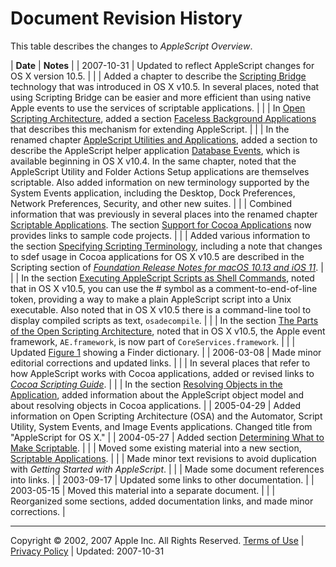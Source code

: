 # Document Revision History

This table describes the changes to *AppleScript Overview*.

| **Date** | **Notes** |
| 2007-10-31 | Updated to reflect AppleScript changes for OS X version 10.5. |
|  | Added a chapter to describe the [Scripting Bridge](Concepts/scripting_bridge.md#//apple_ref/doc/uid/TP40006467-SW1) technology that was introduced in OS X v10.5. In several places, noted that using Scripting Bridge can be easier and more efficient than using native Apple events to use the services of scriptable applications. |
|  | In [Open Scripting Architecture](Concepts/osa.md#//apple_ref/doc/uid/TP40001571-BABEBGCF), added a section [Faceless Background Applications](Concepts/osa.md#//apple_ref/doc/uid/TP40001571-SW1) that describes this mechanism for extending AppleScript. |
|  | In the renamed chapter [AppleScript Utilities and Applications](Concepts/as_related_apps.md#//apple_ref/doc/uid/TP40001570-BABEBGCF), added a section to describe the AppleScript helper application [Database Events](Concepts/as_related_apps.md#//apple_ref/doc/uid/TP40001570-SW1), which is available beginning in OS X v10.4. In the same chapter, noted that the AppleScript Utility and Folder Actions Setup applications are themselves scriptable. Also added information on new terminology supported by the System Events application, including the Desktop, Dock Preferences, Network Preferences, Security, and other new suites. |
|  | Combined information that was previously in several places into the renamed chapter [Scriptable Applications](Concepts/scriptable_apps.md#//apple_ref/doc/uid/TP40001569-BABEBGCF). The section [Support for Cocoa Applications](Concepts/scriptable_apps.md#//apple_ref/doc/uid/TP40001569-1151567) now provides links to sample code projects. |
|  | Added various information to the section [Specifying Scripting Terminology](Concepts/scriptable_apps.md#//apple_ref/doc/uid/TP40001569-1156165), including a note that changes to sdef usage in Cocoa applications for OS X v10.5 are described in the Scripting section of *[Foundation Release Notes for macOS 10.13 and iOS 11](../../../../releasenotes/Foundation/RN-Foundation/index.html)*. |
|  | In the section [Executing AppleScript Scripts as Shell Commands](Concepts/work_with_as.md#//apple_ref/doc/uid/TP40001568-1148189), noted that in OS X v10.5, you can use the # symbol as a comment-to-end-of-line token, providing a way to make a plain AppleScript script into a Unix executable. Also noted that in OS X v10.5 there is a command-line tool to display compiled scripts as text, `osadecompile`. |
|  | In the section [The Parts of the Open Scripting Architecture](Concepts/osa.md#//apple_ref/doc/uid/TP40001571-1147859), noted that in OS X v10.5, the Apple event framework, `AE.framework`, is now part of `CoreServices.framework`. |
|  | Updated [Figure 1](Concepts/work_with_as.md#//apple_ref/doc/uid/TP40001568-1153023-BBCCDDAF) showing a Finder dictionary. |
| 2006-03-08 | Made minor editorial corrections and updated links. |
|  | In several places that refer to how AppleScript works with Cocoa applications, added or revised links to *[Cocoa Scripting Guide](../../../Cocoa/Conceptual/ScriptableCocoaApplications/SApps_intro/SAppsIntro.html#//apple_ref/doc/uid/TP40002164)*. |
|  | In the section [Resolving Objects in the Application](Concepts/scriptable_apps.md#//apple_ref/doc/uid/TP40001569-1153769), added information about the AppleScript object model and about resolving objects in Cocoa applications. |
| 2005-04-29 | Added information on Open Scripting Architecture (OSA) and the Automator, Script Utility, System Events, and Image Events applications. Changed title from "AppleScript for OS X." |
| 2004-05-27 | Added section [Determining What to Make Scriptable](Concepts/scriptable_apps.md#//apple_ref/doc/uid/TP40001571-1155730). |
|  | Moved some existing material into a new section, [Scriptable Applications](Concepts/scriptable_apps.md#//apple_ref/doc/uid/TP40001569-BABEBGCF). |
|  | Made minor text revisions to avoid duplication with *Getting Started with AppleScript*. |
|  | Made some document references into links. |
| 2003-09-17 | Updated some links to other documentation. |
| 2003-05-15 | Moved this material into a separate document. |
|  | Reorganized some sections, added documentation links, and made minor corrections. |

  
  

---

Copyright © 2002, 2007 Apple Inc. All Rights Reserved. [Terms of Use](http://www.apple.com/legal/internet-services/terms/site.html) | [Privacy Policy](http://www.apple.com/privacy/) | Updated: 2007-10-31
